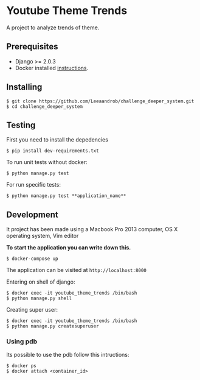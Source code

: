 # Youtube Theme Trends 
A project to analyze trends of theme.

## Prerequisites

* Django >= 2.0.3
* Docker installed [instructions](https://github.com/Leeaandrob/challenge_deeper_system.git/blob/master/DOCKER.md).

## Installing

    $ git clone https://github.com/Leeaandrob/challenge_deeper_system.git
    $ cd challenge_deeper_system

## Testing
First you need to install the depedencies

    $ pip install dev-requirements.txt

To run unit tests without docker:

    $ python manage.py test 

For run specific tests:

    $ python manage.py test **application_name**


## Development
It project has been made using a Macbook Pro 2013 computer, OS X operating system, Vim editor

**To start the application you can write down this.**

    $ docker-compose up

The application can be visited at `http://localhost:8000`

Entering on shell of django:

    $ docker exec -it youtube_theme_trends /bin/bash
    $ python manage.py shell

Creating super user:

    $ docker exec -it youtube_theme_trends /bin/bash
    $ python manage.py createsuperuser

### Using pdb
Its possible to use the pdb follow this intructions:

    $ docker ps
    $ docker attach <container_id>
